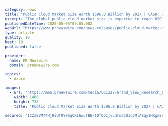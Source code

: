 ```yaml
---
category: news
title: "Public Cloud Market Size Worth $596.0 Billion by 2027 | CAGR: 14.6%: Grand View Research, Inc."
excerpt: "The global public cloud market size is expected to reach USD 596.0 billion by 2027, expanding at a CAGR of 14.6% from 2020 to 2027,"
publishedDateTime: 2020-05-05T09:05:00Z
webUrl: "https://www.prnewswire.com/news-releases/public-cloud-market-size-worth-596-0-billion-by-2027--cagr-14-6-grand-view-research-inc-301052701.html"
type: article
quality: 10
heat: 10
published: false

provider:
  name: PR Newswire
  domain: prnewswire.com

topics:
  - Azure

images:
  - url: "https://mma.prnewswire.com/media/661327/Grand_View_Research_Logo.jpg?p=facebook"
    width: 1400
    height: 733
    title: "Public Cloud Market Size Worth $596.0 Billion by 2027 | CAGR: 14.6%: Grand View Research, Inc."

secured: "1CZzEVM74HjHiUT0Y+SqCR16wufBE/1QfOOzjvLdrmaCUIq2MlA8qyIHKgmSrRY1fCuVuonGWYfBonbs+iZmUzHL7tIxqXHyxtmTGClITqzMW9gmoFt0TH2GoHlyQ8LEumsJDqvBT3tBe2VI7EjVCvuYdVnZ5dNSq6pr7DFstDQqQLKq1kmv7Kf9vznCJwNZHlJXB4TBbhvBVZ6rXhJw8NAcjFbslty5mUssP1OGSDSF8XneLqPBF8nySVgKUNVS4Pbqg5pj+ayVnYIHP7ccKHA233k3/V0sgEexbc1UVNvrVtjQGiAJKGQsD6TRaJ2K;MD++VxTjCIZnL6zzvbVoIQ=="
---
```


